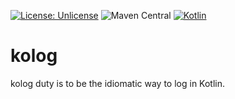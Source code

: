 [![License: Unlicense](https://img.shields.io/github/license/ufoss-org/kolog)](http://unlicense.org/)
![Maven Central](https://img.shields.io/maven-central/v/org.ufoss.kolog/kolog)
[![Kotlin](https://img.shields.io/badge/kotlin-1.4.32-blue.svg?logo=kotlin)](http://kotlinlang.org)

# kolog

kolog duty is to be the idiomatic way to log in Kotlin.